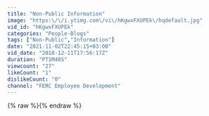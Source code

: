 ```yaml
---
title: "Non-Public Information"
image: "https:\/\/i.ytimg.com\/vi\/hKgwxFXUPEk\/hqdefault.jpg"
vid_id: "hKgwxFXUPEk"
categories: "People-Blogs"
tags: ["Non-Public","Information"]
date: "2021-11-02T22:45:15+03:00"
vid_date: "2018-12-11T17:56:17Z"
duration: "PT1M40S"
viewcount: "27"
likeCount: "1"
dislikeCount: "0"
channel: "FERC Employee Development"
---
```

{% raw %}{% endraw %}
